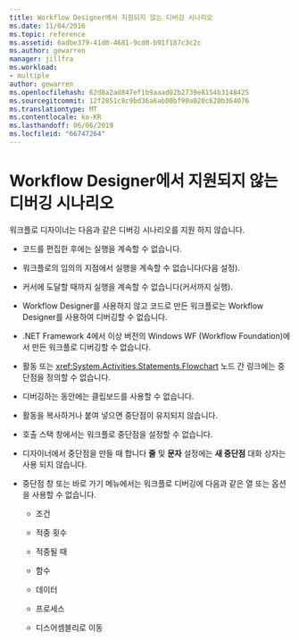 ```yaml
---
title: Workflow Designer에서 지원되지 않는 디버깅 시나리오
ms.date: 11/04/2016
ms.topic: reference
ms.assetid: 6adbe379-41d0-4681-9cd0-b91f187c3c2c
ms.author: gewarren
manager: jillfra
ms.workload:
- multiple
author: gewarren
ms.openlocfilehash: 62d8a2ad847ef1b9aaad02b2739e8154b3148425
ms.sourcegitcommit: 12f2851c8c9bd36a6ab00bf90a020c620b364076
ms.translationtype: MT
ms.contentlocale: ko-KR
ms.lasthandoff: 06/06/2019
ms.locfileid: "66747264"
---
```

# <a name="unsupported-debugging-scenarios-in-the-workflow-designer"></a>Workflow Designer에서 지원되지 않는 디버깅 시나리오

워크플로 디자이너는 다음과 같은 디버깅 시나리오를 지원 하지 않습니다.

- 코드를 편집한 후에는 실행을 계속할 수 없습니다.

- 워크플로의 임의의 지점에서 실행을 계속할 수 없습니다(다음 설정).

- 커서에 도달할 때까지 실행을 계속할 수 없습니다(커서까지 실행).

- Workflow Designer를 사용하지 않고 코드로 만든 워크플로는 Workflow Designer를 사용하여 디버깅할 수 없습니다.

- .NET Framework 4에서 이상 버전의 Windows WF (Workflow Foundation)에서 만든 워크플로 디버깅할 수 없습니다.

- 활동 또는 <xref:System.Activities.Statements.Flowchart> 노드 간 링크에는 중단점을 정의할 수 없습니다.

- 디버깅하는 동안에는 클립보드를 사용할 수 없습니다.

- 활동을 복사하거나 붙여 넣으면 중단점이 유지되지 않습니다.

- 호출 스택 창에서는 워크플로 중단점을 설정할 수 없습니다.

- 디자이너에서 중단점을 만들 때 합니다 **줄** 및 **문자** 설정에는 **새 중단점** 대화 상자는 사용 되지 않습니다.

- 중단점 창 또는 바로 가기 메뉴에서는 워크플로 디버깅에 다음과 같은 열 또는 옵션을 사용할 수 없습니다.

    - 조건

    - 적중 횟수

    - 적중될 때

    - 함수

    - 데이터

    - 프로세스

    - 디스어셈블리로 이동